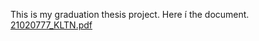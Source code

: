 This is my graduation thesis project.
Here í the document.
[21020777_KLTN.pdf](https://github.com/user-attachments/files/18125910/21020777_KLTN.pdf)
